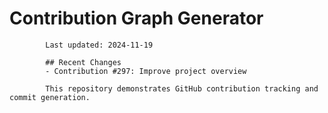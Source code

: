 # Contribution Graph Generator
            
            Last updated: 2024-11-19
            
            ## Recent Changes
            - Contribution #297: Improve project overview
            
            This repository demonstrates GitHub contribution tracking and commit generation.
        